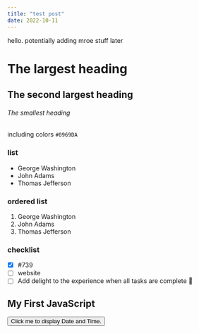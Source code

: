```yaml
---
title: "test post"
date: 2022-10-11
---
```


hello. potentially adding mroe stuff later

# The largest heading
## The second largest heading
###### The smallest heading

including colors `#0969DA`

### list
- George Washington
- John Adams
- Thomas Jefferson

### ordered list 
1. George Washington
2. John Adams
3. Thomas Jefferson

### checklist
- [x] #739
- [ ] website
- [ ] Add delight to the experience when all tasks are complete :tada:

<html>
<body>

<h2>My First JavaScript</h2>

<button type="button"
onclick="document.getElementById('demo').innerHTML = Date()">
Click me to display Date and Time.</button>

<p id="demo"></p>

</body>
</html> 

<!-- comments -->
<!-- This content will not appear in the rendered Markdown -->